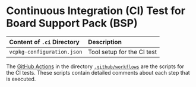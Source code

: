 # Continuous Integration (CI) Test for Board Support Pack (BSP)

Content of `.ci` Directory   | Description
:----------------------------|:-----------------
`vcpkg-configuration.json`   | Tool setup for the CI test

The [GitHub Actions](https://github.com/Open-CMSIS-Pack/ST_NUCLEO-F401RE_BSP/tree/main/README.md#github-actions) in the directory [`.github/workflows`](https://github.com/Open-CMSIS-Pack/ST_NUCLEO-F401RE_BSP/tree/main/.github/workflows) are the scripts for the CI tests. These scripts contain detailed comments about each step that is executed.
